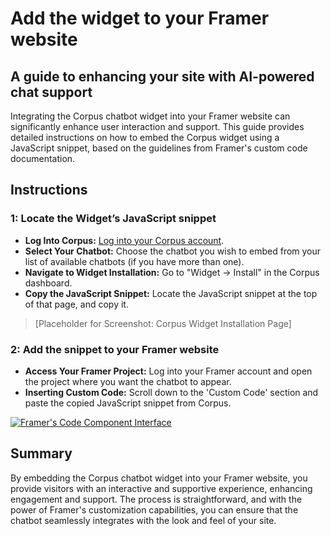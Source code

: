 # Add the widget to your Framer website
## A guide to enhancing your site with AI-powered chat support

Integrating the Corpus chatbot widget into your Framer website can significantly enhance user interaction and support. This guide provides detailed instructions on how to embed the Corpus widget using a JavaScript snippet, based on the guidelines from Framer's custom code documentation.

## Instructions 

### 1: Locate the Widget’s JavaScript snippet

- **Log Into Corpus:** <a href="https://app.corpus.chat" target="app">Log into your Corpus account</a>.
- **Select Your Chatbot:** Choose the chatbot you wish to embed from your list of available chatbots (if you have more than one).
- **Navigate to Widget Installation:** Go to "Widget → Install" in the Corpus dashboard.
- **Copy the JavaScript Snippet:** Locate the JavaScript snippet at the top of that page, and copy it.

> [Placeholder for Screenshot: Corpus Widget Installation Page]

### 2: Add the snippet to your Framer website

- **Access Your Framer Project:** Log into your Framer account and open the project where you want the chatbot to appear.
- **Inserting Custom Code:** Scroll down to the 'Custom Code' section and paste the copied JavaScript snippet from Corpus.

[![Framer's Code Component Interface](../media/add-to-framer.webp)](https://www.framer.com/learn/custom-code)

## Summary

By embedding the Corpus chatbot widget into your Framer website, you provide visitors with an interactive and supportive experience, enhancing engagement and support. The process is straightforward, and with the power of Framer's customization capabilities, you can ensure that the chatbot seamlessly integrates with the look and feel of your site.
